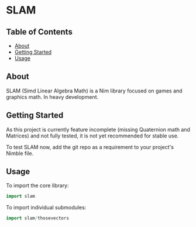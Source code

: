 # SLAM

## Table of Contents

- [About](#about)
- [Getting Started](#getting_started)
- [Usage](#usage)

## About <a name = "about"></a>

SLAM (Simd Linear Algebra Math) is a Nim library focused on games and graphics math. In heavy development.

## Getting Started <a name = "getting_started"></a>

As this project is currently feature incomplete (missing Quaternion math and Matrices) and not fully tested, it is not yet recommended for stable use.

To test SLAM now, add the git repo as a requirement to your project's Nimble file.


## Usage <a name = "usage"></a>

To import the core library:

```nim
import slam
```

To import individual submodules:

```nim
import slam/thosevectors
```